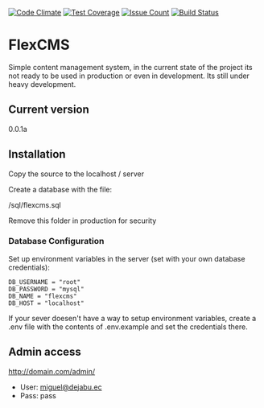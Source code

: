[![Code Climate](https://codeclimate.com/github/kaoz70/flexcms/badges/gpa.svg)](https://codeclimate.com/github/kaoz70/flexcms)
[![Test Coverage](https://codeclimate.com/github/kaoz70/flexcms/badges/coverage.svg)](https://codeclimate.com/github/kaoz70/flexcms/coverage)
[![Issue Count](https://codeclimate.com/github/kaoz70/flexcms/badges/issue_count.svg)](https://codeclimate.com/github/kaoz70/flexcms)
[![Build Status](https://travis-ci.org/kaoz70/flexcms.svg?branch=master)](https://travis-ci.org/kaoz70/flexcms)

# FlexCMS

Simple content management system, in the current state of the project its not ready to 
be used in production or even in development. Its still under heavy development.

## Current version

0.0.1a

## Installation
Copy the source to the localhost / server

Create a database with the file:

/sql/flexcms.sql

Remove this folder in production for security

### Database Configuration
Set up environment variables in the server (set with your own database credentials):
```
DB_USERNAME = "root"
DB_PASSWORD = "mysql"
DB_NAME = "flexcms"
DB_HOST = "localhost"
```

If your sever doesen't have a way to setup environment variables, create a .env file 
with the contents of .env.example and set the credentials there.

## Admin access

http://domain.com/admin/

* User: miguel@dejabu.ec
* Pass: pass